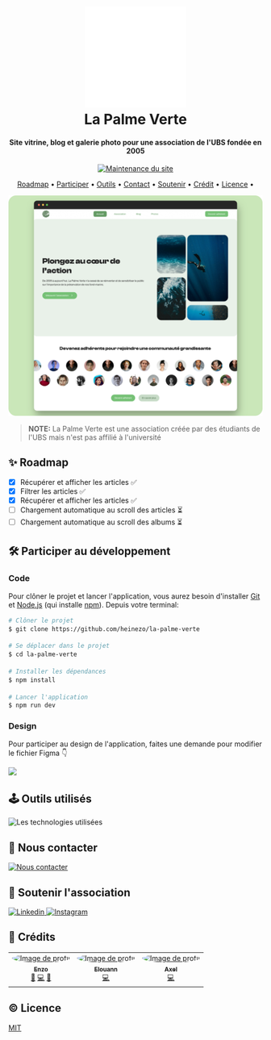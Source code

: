 <h1 align="center">
    <br>
    <a href="https://lapalmeverte.vercel.app/">
        <img src="/public/logo-white.svg" alt="Logo de l'association" width="200">
    </a>
    <br>
    La Palme Verte
</h1>

<h4 align="center">Site vitrine, blog et galerie photo pour une association de l'UBS fondée en 2005</h4>

<p align="center">
    <a href="https://lapalmeverte.vercel.app/">
        <img src="https://img.shields.io/website-up-down-green-red/https/lapalmeverte.vercel.app.svg" alt="Maintenance du site">
    </a>
</p>

<p align="center">
  <a href="#✨-roadmap">Roadmap</a> •
  <a href="#🛠️-participer-au-développement">Participer</a> •
  <a href="#🕹️-outils-utilisés">Outils</a> •
  <a href="#👋-nous-contacter">Contact</a> •
  <a href="#🫶-soutenir-l'association">Soutenir</a> •
  <a href="#🤠-crédits">Crédit</a> •
  <a href="#©-licence">Licence</a> •
</p>

![Screenshot du site](/public/README/exemple.png)

> **NOTE:** La Palme Verte est une association créée par des étudiants de l'UBS mais n'est pas affilié à l'université

## ✨ Roadmap

- [x] Récupérer et afficher les articles ✅
- [x] Filtrer les articles ✅
- [x] Récupérer et afficher les articles ✅
- [ ] Chargement automatique au scroll des articles ⏳
- [ ] Chargement automatique au scroll des albums ⏳

## 🛠️ Participer au développement

### Code

Pour clôner le projet et lancer l'application, vous aurez besoin d'installer [Git](https://git-scm.com) et [Node.js](https://nodejs.org/en/download/) (qui installe [npm](http://npmjs.com)). Depuis votre terminal:

```bash
# Clôner le projet
$ git clone https://github.com/heinezo/la-palme-verte

# Se déplacer dans le projet
$ cd la-palme-verte

# Installer les dépendances
$ npm install

# Lancer l'application
$ npm run dev
```

### Design

Pour participer au design de l'application, faites une demande pour modifier le fichier Figma 👇

<a href="https://www.figma.com/file/1AKuvHZ7jYKJrlArmCRgyQ/Maquette?type=design&node-id=719%3A268&mode=design&t=Uxi76OzU7h8sE62j-1">
    <img src="https://img.shields.io/badge/Figma-F24E1E?style=for-the-badge&logo=figma&logoColor=white" />
</a>

## 🕹️ Outils utilisés

<img src="https://skillicons.dev/icons?i=react,tailwind,nextjs,vercel,notion" alt="Les technologies utilisées" />

## 👋 Nous contacter

<a href="https://discord.gg/uFhuDUmPAx" target="_blank">
    <img src="https://skillicons.dev/icons?i=discord" alt="Nous contacter">
</a>

## 🫶 Soutenir l'association


<a href="https://www.linkedin.com/company/la-palme-verte-lpv/" target="_blank">
    <img src="https://skillicons.dev/icons?i=linkedin" alt="Linkedin">
</a>
<a href="https://instagram.com/la_palme_verte?igshid=MzRlODBiNWFlZA==" target="_blank">
    <img src="https://skillicons.dev/icons?i=instagram" alt="Instagram">
</a>

## 🤠 Crédits

<table>
    <tr>
        <td align="center">
            <a href="https://github.com/HeineZo">
                <img src="https://avatars.githubusercontent.com/u/85509892?v=4" width="100px;" alt="Image de profil" style="border-radius: 100%"/>
                <br />
                <sub><b>Enzo</b></sub>
            </a>
            <br />
            <a href="#👋-nous-contacter" title="Communication">💬</a> 
            <a href="#✨-roadmap" title="Code">💻</a> 
            <a href="#design" title="Design">🎨</a> 
        </td>
        <td align="center">
            <a href="https://github.com/elucas0">
                <img src="https://avatars.githubusercontent.com/u/78381830?v=4" width="100px;" alt="Image de profil" style="border-radius: 100%"/>
                <br />
                <sub><b>Elouann</b></sub>
            </a>
            <br />
            <a href="#✨-roadmap" title="Code">💻</a> 
        </td>
        <td align="center">
            <a href="https://github.com/aspenne">
                <img src="https://avatars.githubusercontent.com/u/94619562?v=4" width="100px;" alt="Image de profil" style="border-radius: 100%"/>
                <br />
                <sub><b>Axel</b></sub>
            </a>
            <br />
            <a href="#✨-roadmap" title="Code">💻</a> 
        </td>
    </tr>
</table>

## © Licence

[MIT](LICENSE)
